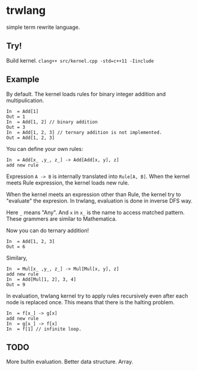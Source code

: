 trwlang
======

simple term rewrite language.

Try!
----

Build kernel.
`clang++ src/kernel.cpp -std=c++11 -Iinclude`

Example
------

By default.
The kernel loads rules for binary integer addition and multipulication.

```
In  = Add[1]
Out = 1
In  = Add[1, 2] // binary addition
Out = 3
In  = Add[1, 2, 3] // ternary addition is not implemented.
Out = Add[1, 2, 3]
```

You can define your own rules:

```
In  = Add[x_ ,y_, z_] -> Add[Add[x, y], z]
add new rule
```

Expression `A -> B` is internally translated into `Rule[A, B]`.
When the kernel meets Rule expression, the kernel loads new rule.

When the kernel meets an expression other than Rule, the kernel try to "evaluate" the expresion.
In trwlang, evaluation is done in inverse DFS way.

Here `_` means "Any".
And `x` in `x_` is the name to access matched pattern.
These grammers are similar to Mathematica.

Now you can do ternary addition!

```
In  = Add[1, 2, 3]
Out = 6
```

Similary,

```
In  = Mul[x_ ,y_, z_] -> Mul[Mul[x, y], z]
add new rule
In  = Add[Mul[1, 2], 3, 4]
Out = 9
```

In evaluation, trwlang kernel try to apply rules recursively even after each node is replaced once.
This means that there is the halting problem.

```
In  = f[x_] -> g[x]
add new rule
In  = g[x_] -> f[x]
In  = f[1] // infinite loop.
```

TODO
----

More bultin evaluation.
Better data structure.
Array.
